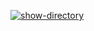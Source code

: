 [![show-directory](https://github.com/shmlvdr/hexlet-my-first-workflow/actions/workflows/show-directory.yml/badge.svg)](https://github.com/shmlvdr/hexlet-my-first-workflow/actions/workflows/show-directory.yml)